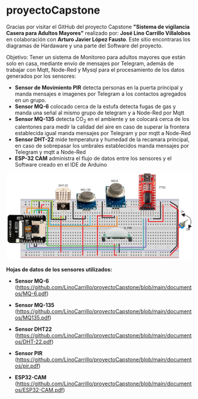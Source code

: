 # proyectoCapstone

Gracias por visitar el GitHub del proyecto Capstone **"Sistema de vigilancia Casera para Adultos Mayores"** realizado por: **José Lino Carrillo Villalobos** en colaboración con **Arturo Javier López Fausto**. 
Este sitio encontraras  los diagramas de Hardaware y una parte del Software del proyecto.

Objetivo: Tener un sistema de Monitoreo para adultos mayores que están solo en casa, mediante envío de mensajes por Telegram, además de trabajar con Mqtt, Node-Red y Mysql para el procesamiento de los datos generados por los sensores:

- **Sensor de Movimiento PIR** detecta personas en la puerta principal y manda mensajes e imagenes por Telegram a los contactos agregados en un grupo.
- **Sensor MQ-6** colocado cerca de la estufa  detecta fugas de gas y manda una señal al mismo grupo de telegram y a Node-Red por Mqtt
- **Sensor MQ-135** detecta CO<sub>2</sub> en el ambiente y se colocará cerca de los calentones para medir la calidad del aire en caso de superar la frontera establecida igual manda mensajes por Telegram y por mqtt a Node-Red
- **Sensor DHT-22** mide temperatura y humedad de la recamara principal, en caso de sobrepasar los umbrales establecidos manda mensajes por Telegram y mqtt a Node-Red
- **ESP-32 CAM** administra el flujo de datos entre los sensores y el Software creado en el IDE de Arduino

![Circuito Principal](https://github.com/LinoCarrillo/proyectoCapstone/blob/main/imagenes/circuitoV3.png)

**Hojas de datos de los sensores utilizados:**

- **Sensor MQ-6**     (https://github.com/LinoCarrillo/proyectoCapstone/blob/main/documentos/MQ-6.pdf)

- **Sensor MQ-135**   (https://github.com/LinoCarrillo/proyectoCapstone/blob/main/documentos/MQ135.pdf)

- **Sensor DHT22**    (https://github.com/LinoCarrillo/proyectoCapstone/blob/main/documentos/DHT-22.pdf)

- **Sensor PIR**      (https://github.com/LinoCarrillo/proyectoCapstone/blob/main/documentos/pir.pdf)

- **ESP32-CAM**       (https://github.com/LinoCarrillo/proyectoCapstone/blob/main/documentos/ESP32-CAM.pdf)


